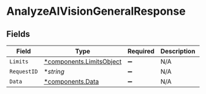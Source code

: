 # AnalyzeAIVisionGeneralResponse


## Fields

| Field                                                               | Type                                                                | Required                                                            | Description                                                         | Example                                                             |
| ------------------------------------------------------------------- | ------------------------------------------------------------------- | ------------------------------------------------------------------- | ------------------------------------------------------------------- | ------------------------------------------------------------------- |
| `Limits`                                                            | [*components.LimitsObject](../../models/components/limitsobject.md) | :heavy_minus_sign:                                                  | N/A                                                                 |                                                                     |
| `RequestID`                                                         | **string*                                                           | :heavy_minus_sign:                                                  | N/A                                                                 | 17c3b70c5096df0e77e838323abb7029                                    |
| `Data`                                                              | [*components.Data](../../models/components/data.md)                 | :heavy_minus_sign:                                                  | N/A                                                                 |                                                                     |